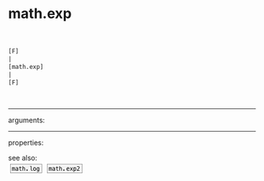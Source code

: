 # math.exp

```


[F]
|
[math.exp]
|
[F]

            
```
---
arguments:


---
properties:


see also:<br>
![math.log](img/object_math.log.png)
![math.exp2](img/object_math.exp2.png)
